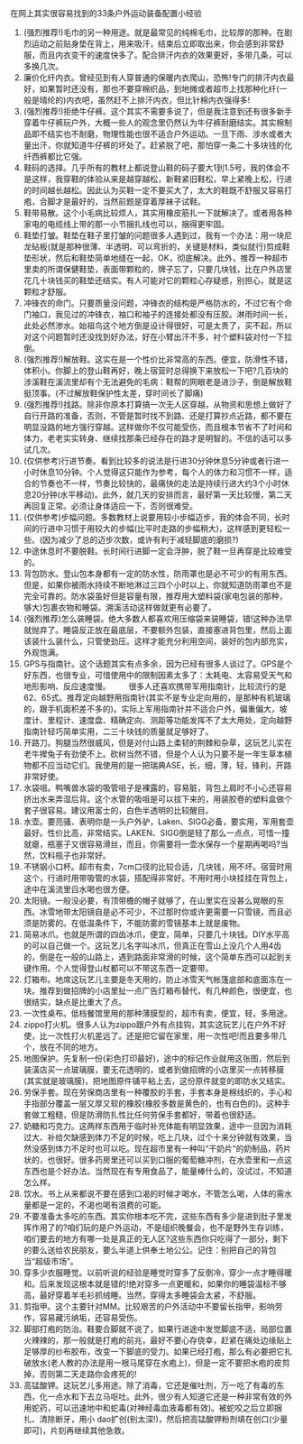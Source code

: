 在网上其实很容易找到的33条户外运动装备配置小经验  
1. (强烈推荐!)毛巾的另一种用途。就是最常见的纯棉毛巾，比较厚的那种。在剧烈运动之前贴身垫在背上，用来吸汗，结束后立即取出来，你会感到非常舒服，而且内衣变干的速度快多了。配合排汗内衣的效果更好，多带几条，可以多换几次。
2. 廉价化纤内衣。曾经见到有人穿普通的保暖内衣爬山，恐怖!专门的排汗内衣最好，如果暂时还没有，那也不要穿棉织品，到地摊或者超市上找那种化纤(一般是晴纶的)内衣吧，虽然赶不上排汗内衣，但比针棉内衣强得多!
3. (强烈推荐!)拒绝牛仔裤。这个其实不需要多说了，但是我注意到还有很多新手穿着牛仔裤玩户外，大概一些人的观念里仍然认为牛仔裤耐磨结实。其实棉制品即不结实也不耐磨，物理性能也很不适合户外运动。一旦下雨、涉水或者大量出汗，你就知道牛仔裤的坏处了。赶紧脱了吧，那怕穿一条二十多块钱的化纤西裤都比它强。
4. 鞋码的选择。几乎所有的教材上都说登山鞋的码子要大1到1.5号，我的体会不是这样，我穿鞋的体验从来是越穿越松，新鞋紧旧鞋松，早上紧晚上松，行进的时间越长越松。因此认为买鞋一定不要买大了，太大的鞋既不舒服又容易打疱，合脚才是最好的，当然前题是穿着厚袜子试鞋。
5. 鞋带易散。这个小毛病比较烦人，其实用橡皮筋扎一下就解决了。或者用各种家电的电缆线上带的那一小节捆扎线也可以，捆得更牢固。
6. 鞋垫打皱。鞋垫在鞋子里打皱的问题很多人遇到过，我有一个办法：用一块尼龙砧板(就是那种很薄、半透明、可以弯折的，关键是材料，类似就行)剪成鞋垫形状，然后和鞋垫简单地缝在一起，OK，彻底解决。此外，推荐一种超市里卖的所谓保健鞋垫，表面带颗粒的，牌子忘了，只要几块钱，比在户外店里花几十块钱买的鞋垫还结实。有人可能对它的颗粒心存疑惑，别担心，就是这颗粒才舒服。
7. 冲锋衣的命门。只要质量没问题，冲锋衣的结构是严格防水的，不过它有个命门袖口，我见过的冲锋衣，袖口和袖子的连接处都没有压胶。淋雨时间一长，此处必然渗水。始祖鸟这个地方倒是设计得很好，可是太贵了，买不起，所以对这个问题暂时还没找到好办法，好在小臂出汗不多，衬个塑料袋对付一下拉倒。
8. (强烈推荐!)解放鞋。这实在是一个性价比非常高的东西。便宜，防滑性不错，体积小。你脚上的登山鞋再好，晚上宿营时总得换下来放松一下吧?几百块的涉溪鞋在溪流里却有个无法避免的毛病：鞋帮的网眼老是进沙子，倒是解放鞋挺顶事。(不过解放鞋保护性太差，穿时间长了脚痛)
9. (强烈推荐!)找路。除非你原本打算搞一次无人区穿越，从物资和思想上做好了自行开路的准备，否则，不管是暂时找不到路、还是打算抄点近路，都不要在明显没路的地方强行穿越。这样做你不仅可能受伤，而且根本节省不了时间和体力，老老实实转身、继续找那条已经存在的路才是明智的。不信的话可以多试几次。
10. (仅供参考)行进节奏。看到比较多的说法是行进30分钟休息5分钟或者行进一小时休息10分钟。个人觉得这只能作为参考，每个人的体力和习惯不一样，适合的节奏也不一样，节奏比较快的，最痛快的走法是持续行进大约3个小时休息20分钟(水平移动)。此外，就几天的安排而言，最好第一天比较慢，第二天再回复正常。必须让身体适应一下，否则很难受。
11. (仅供参考)步幅问题。多数教材上说要用较小步幅迈步，我的体会不同，长时间的行进中习惯于用较大的步幅(比平时走路的步幅稍大)，这样感到更轻松一些。(因为减少了总的迈步次数，或许有利于减轻脚底的磨损?)
12. 中途休息时不要脱鞋。长时间行进脚一定会浮肿，脱了鞋一旦再穿是比较难受的。
13. 背包防水。登山包本身都有一定的防水性，防雨罩也是必不可少的有用东西。但是，如果你被雨水持续不断地淋过三四个小时以上，你就知道防雨罩也不是完全可靠的。防水袋虽好但是容量有限，推荐用大塑料袋(家电包装的那种，够大)包裹衣物和睡袋。溯溪活动这样做就更有必要了。
14. (强烈推荐)怎么装睡袋。绝大多数人都喜欢用压缩袋来装睡袋，错!这种办法早就抛弃了。睡袋反正放在最底层，不要额外包装，直接塞进背包里，然后上面该装什么装什么，只管使劲压。这样才能充分利用空间，装好的包内部充实，外观饱满。
15. GPS与指南针。这个话题其实有点多余，因为已经有很多人谈过了。GPS是个好东西，也很专业，可惜使用中的限制因素太多了：太耗电、太容易受天气和地形影响、反应速度慢。
　　很多人还喜欢携带军用指南针，比较流行的是62、65式。推荐定向越野用指南针(其实不是专业定向用的，是那种有机玻璃的，跟手机面积差不多的)。实际上军用指南针并不适合户外，偏重偏大，坡度计、里程计、速度盘、精确定向、测距等功能发挥不了太大用处，定向越野指南针轻巧简单实用，二三十块钱的质量就足够好了。
16. 开路刀。狗腿当然很威风，但是对付山路上柔韧的荆棘和杂草，这玩艺儿实在老牛撵兔子有劲使不上。砍树当然不错，但是个人认为只要不是一年生草本植物都不应当动它们。我使用的是一把瑞典ASE，长，细，薄，轻，锋利，开路非常好使。
17. 水袋咀。鸭嘴兽水袋的吸管咀子是裸露的，容易脏，背包上肩时不小心还容易挤出水来弄湿后背。这个水管的吸咀是可以拔下来的，用装胶卷的塑料盒做个套子很容易。建议用富士的，白色半透明的比较醒目。
18. 水壶。要亮骚、表明你是一头户外驴，Laken、SIGG必备，要实用，军用套壶最好。性价比高，非常结实。LAKEN、SIGG倒是轻了那么一点点，可惜一撞就瘪，瓶塞子又很容易滑丝，而且，你需要将一壶水保存一个星期再喝吗?当然，饮料瓶子也非常好。
19. 不锈钢小口杯。超市有卖，7cm口径的比较合适，几块钱，用不坏。宿营时用这个，行进时用带吸管的水袋，搭配得非常好。不用时用小块挂挂在背包上，途中在溪流里舀水喝也很方便。
20. 太阳镜。一般没必要，有顶带檐的帽子就够了，在山里实在没甚么晃眼的东西。冰雪地带太阳镜自是必不可少，不过那时你或许更需要一只雪镜，而且必须是防雾的。在低温条件下，不能防雾的雪镜基本上就是废物。
21. 简易冰爪。也就是所谓的四齿冰爪，便宜，简单，只要几十块钱。DIY水平高的可以自己做一个。这玩艺儿名字叫冰爪，但真正在雪山上没几个人用4齿的，倒是在一般的山路上，遇到路面非常滑的时候，这个简单东西可以起到关键作用。个人觉得登山杖都可以不带这东西一定要带。
22. 灯箱布。地席这玩艺儿主要是冬天用的，防止冰雪天气帐篷底部和底面冻在一块。推荐到做招牌的小店里扯一点广告灯箱布替代，有几种颜色，很便宜，也很结实，缺点是比重大了点。
23. 一次性桌布。低档餐馆里用的那种薄膜型的，超市有卖，便宜，轻，多用途。
24. zippo打火机。很多人认为zippo跟户外有点挂钩，其实这玩艺儿在户外不好使，比一次性打火机差远了。还是把它留在家里，用一次性吧!而且要多带几个，放在不同的地方。
25. 地图保护。先复制一份(彩色打印最好)，途中的标记作业就用这张图，然后到装潢店买一点玻璃膜，要无花透明的，或者到做招牌的小店里买一点转移膜(其实就是玻璃膜)，把地图原件铺平粘上去，这份原件就变的即防水又结实。
26. 劳保手套。现在劳保商店里有一种覆胶的手套，手套本身是棉线织的，手心和手指部分覆盖一层又厚又软的橡胶(橡胶多数是黄色的，也有白色的)。这种手套做工粗糙，但是防滑防扎性比任何劳保手套都好，带着也很舒适。
27. 奶糖和巧克力。这两样东西用于临时补充体能有明显效果，途中一旦因为消耗过大、补给欠缺感到体力不足的时候，吃上几块，过个十来分钟就有效果，当然没感到体力不足时也可以吃。现在超市里有一种叫“干奶片”的奶制品，药片状的，也很好。很多药房里还可以买到口服的葡萄糖冲剂，在水壶里和一点这东西也是个好办法。当然现在有专用食品了，能量棒什么的，没试过，不知道怎么样。
28. 饮水。书上从来都说不要在感到口渴的时候才喝水，不管怎么喝，人体的需水量都是一定的，不渴也喝有浪费的可能。
29. 不要准备太多吃的东西。其实你根本吃不完，这些东西有多少是进到肚子里发挥作用了的?咱们玩的是户外运动，不是组织晚餐会，也不是野外生存训练，咱们要去的地方有哪一处是真正的无人区?这些东西你只吃得了一部分，剩下的要么送给农民朋友，要么半道上供奉土地公公。记住：别把自己的背包当“超级市场”。
30. 穿多少衣服睡觉。以前听说的经验是睡觉时穿多了反倒冷，穿少一点才睡得暖和。后来发现这根本就是错的!绝对穿多一点更暖和，如果你的睡袋温标不够高，最好穿着羊毛衫抓绒睡。当然，穿得太多睡袋会太紧，不舒服。
31. 剪指甲。这个主要针对MM。比较艰苦的户外活动中不要留长指甲，影响劳作，容易藏污纳垢，还容易受伤。
32. 脚部打疱的防治。鞋要合脚就不说了，如果行进途中发觉脚底不适，局部位置火辣辣的，那一般就是打疱的前兆，最好不要心存侥幸，赶紧在痛处边缘贴上足够厚的纱布胶布，改变一下脚底的受力。如果已经打疱，那么有必要把它扎破放水(老人教的办法是用一根马尾穿在水疱上)，但是一定不要把水疱的皮剪掉，否则第二天走路你会疼死的!
33. 高锰酸钾。这玩艺儿多用途。除了消毒，它还是催吐剂，万一吃了有毒的东西，化一点水和下去立马呕吐。此外，很少有人知道它还是一种非常有效的外用蛇药，可以迅速地中和蛇毒(对神经毒血液毒都有效)。被蛇咬之后立即捆扎、清除断牙，用小 dao扩创(别太深!)，然后把高锰酸钾粉剂填在创口(少量即可)，片刻再继续其他急救。